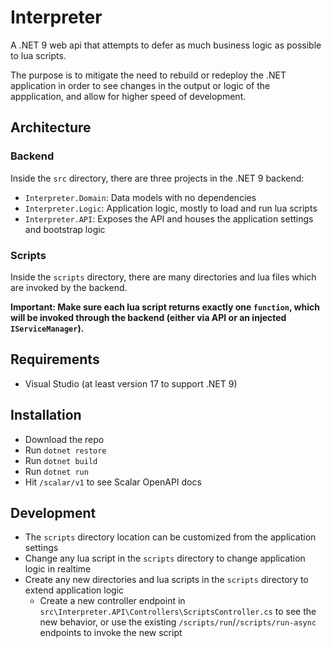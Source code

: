 # Interpreter
A .NET 9 web api that attempts to defer as much business logic as possible to lua scripts.

The purpose is to mitigate the need to rebuild or redeploy the .NET application in order to see changes in the output or logic of the appplication, and allow for higher speed of development.

## Architecture
### Backend
Inside the `src` directory, there are three projects in the .NET 9 backend:
- `Interpreter.Domain`: Data models with no dependencies
- `Interpreter.Logic`: Application logic, mostly to load and run lua scripts
- `Interpreter.API`: Exposes the API and houses the application settings and bootstrap logic

### Scripts
Inside the `scripts` directory, there are many directories and lua files which are invoked by the backend.

**Important: Make sure each lua script returns exactly one `function`, which will be invoked through the backend (either via API or an injected `IServiceManager`).**

## Requirements
- Visual Studio (at least version 17 to support .NET 9)

## Installation
- Download the repo
- Run `dotnet restore`
- Run `dotnet build`
- Run `dotnet run`
- Hit `/scalar/v1` to see Scalar OpenAPI docs

## Development
- The `scripts` directory location can be customized from the application settings
- Change any lua script in the `scripts` directory to change application logic in realtime
- Create any new directories and lua scripts in the `scripts` directory to extend application logic
    - Create a new controller endpoint in `src\Interpreter.API\Controllers\ScriptsController.cs` to see the new behavior, or use the existing `/scripts/run`/`/scripts/run-async` endpoints to invoke the new script